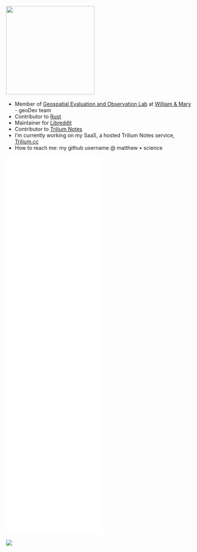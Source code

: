 <img src="https://geolab.wm.edu/assets/images/geoLabLogo_500_500.png" width="240" height="240" />


- Member of [Geospatial Evaluation and Observation Lab](https://geolab.wm.edu/) at [William & Mary](https://www.wm.edu) - geoDev team
- Contributor to [Rust](https://github.com/rust-lang/rust)
- Maintainer for [Libreddit](https://github.com/libreddit/libreddit/)
- Contributor to [Trilium Notes](https://github.com/zadam/trilium)
- I’m currently working on my SaaS, a hosted Trilium Notes service, [Trilium.cc](https://trilium.cc/paid-hosting)
- How to reach me: my github username @ matthew • science

<!-- ![](https://raw.githubusercontent.com/sigaloid/stats/master/generated/overview.svg#gh-dark-mode-only)

![Top Langs](https://github-readme-stats.vercel.app/api/top-langs/?username=sigaloid&layout=compact&hide=html&theme=cobalt&exclude_repo=newGamestonkTerminal) -->

![Stats](https://raw.githubusercontent.com/sigaloid/sigaloid/main/github-metrics.svg)

![](https://hit.yhype.me/github/profile?user_id=69441971)
